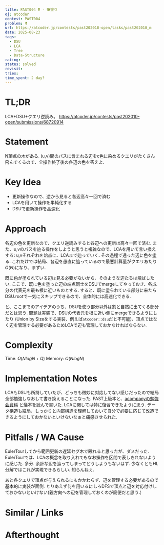 ```yaml
---
title: PAST004 M - 筆塗り
oj: atcoder
contest: PAST004
problem: M
url: https://atcoder.jp/contests/past202010-open/tasks/past202010_m
date: 2025-08-23
tags:
  - DSU
  - LCA
  - Tree
  - Data-Structure
rating:
status: solved
revisit:
tries:
time_spent: 2 day?
---
```


# TL;DR
LCA+DSU+クエリ逆読み。
https://atcoder.jp/contests/past202010-open/submissions/68720914

# Statement
N頂点の木がある.
(u,v)間のパスに含まれる辺をc色に染めるクエリがたくさん飛んでくるので、全操作終了後の各辺の色を答えよ.

# Key Idea
* 更新操作なので、逆から見ると各辺高々一回で済む
* LCAを用いて操作を単純化する
* DSUで更新操作を高速化

# Approach
各辺の色を更新なので、クエリ逆読みすると各辺への更新は高々一回で済む.
また、u,vのパスを辿る操作をしようと思うと複雑なので、LCAを用いて言い換えする:
	u,vそれぞれを始点に、LCAまで辿っていく. その過程で通った辺に色を塗る.
これだけでは結局、各辺を愚直に辿っているので最悪計算量がクエリあたり$O(N)$になり、まずい.

既に色が塗られている辺は見る必要がないから、そのような辺たちは飛ばしたい.
ここで、既に色を塗った辺の端点同士をDSUでmergeしてやっておき、各成分の代表元を最も根に近いものとする.
すると、既に塗られている部分に来たらDSU.rootで一気にスキップできるので、全体的には高速化できる.

と、ここまでのアイデアのうち、DSUを使う部分以外は割と自然に出てくる部分だとは思う.
問題は実装で、DSUの代表元を根に近い側にmergeできるようにしたり (Union by Sizeをする実装、例えば`atcoder:⁠:dsu`だと不可能)、頂点ではなく辺を管理する必要があるためLCAで辺も管理しておかなければならない.

# Complexity
Time: $O(NlogN + Q)$
Memory: $O(NlogN)$

# Implementation Notes
LCAもDSUも所持していたが、どっちも微妙に対応してない感じだったので結局全部勉強しなおして書き換えることになった. PAST上級本と、[acompanyの勉強会資料](https://acompany-ac.notion.site/240130_UnionFind-4f7e2e8fdfdd4a1aa2e9083f3d224e59) と蟻本を読んで書いた.
LCAに関しては特に復習できたように思う. データ構造も結局、しっかりと内部構造を理解しておいて自分で必要に応じて改造できるようにしておかないといけないなぁと痛感させられた.

# Pitfalls / WA Cause
EulerTourしてから範囲更新の遅延セグ木で殴れると思ったが、ダメだった.
EulerTourでは、LCAの概念を取り入れてもなお操作を区間で表しきれないように感じた. 多分. 余計な辺を辿ってしまってどうしようもないはず.
少なくともHL分解ではこれが実現できるらしい. 知らんねぇ.

あと各クエリで頂点が与えられるにもかかわらず、辺を管理する必要があるので基本的に実装が面倒.
とりあえず何を用いるにしろDFSで頂点と辺を対応付けしておかないといけない(親方向への辺を管理しておくのが簡便だと思う.)


# Similar / Links

# Afterthought

